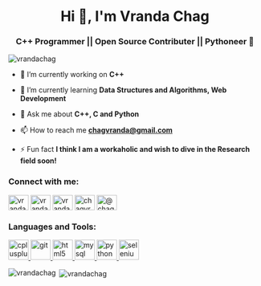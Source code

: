 <h1 align="center">Hi 👋, I'm Vranda Chag</h1>
<h3 align="center">C++ Programmer || Open Source Contributer || Pythoneer 🐍</h3>

<p align="left"> <img src="https://komarev.com/ghpvc/?username=vrandachag&label=Profile%20views&color=0e75b6&style=flat" alt="vrandachag" /> </p>

- 🔭 I’m currently working on **C++**

- 🌱 I’m currently learning **Data Structures and Algorithms, Web Development**

- 💬 Ask me about **C++, C and Python**

- 📫 How to reach me **chagvranda@gmail.com**

- ⚡ Fun fact **I think I am a workaholic and wish to dive in the Research field soon!**

<h3 align="left">Connect with me:</h3>
<p align="left">
<a href="https://twitter.com/vrandachag" target="blank"><img align="center" src="https://cdn.jsdelivr.net/npm/simple-icons@3.0.1/icons/twitter.svg" alt="vrandachag" height="30" width="40" /></a>
<a href="https://linkedin.com/in/vrandachag" target="blank"><img align="center" src="https://cdn.jsdelivr.net/npm/simple-icons@3.0.1/icons/linkedin.svg" alt="vrandachag" height="30" width="40" /></a>
<a href="https://www.codechef.com/users/vranda_chag" target="blank"><img align="center" src="https://cdn.jsdelivr.net/npm/simple-icons@3.1.0/icons/codechef.svg" alt="vranda_chag" height="30" width="40" /></a>
<a href="https://www.hackerrank.com/chagvranda" target="blank"><img align="center" src="https://cdn.jsdelivr.net/npm/simple-icons@3.0.1/icons/hackerrank.svg" alt="chagvranda" height="30" width="40" /></a>
<a href="https://www.hackerearth.com/@chagvranda" target="blank"><img align="center" src="https://cdn.jsdelivr.net/npm/simple-icons@3.0.1/icons/hackerearth.svg" alt="@chagvranda" height="30" width="40" /></a>
</p>

<h3 align="left">Languages and Tools:</h3>
<p align="left"> <a href="https://www.w3schools.com/cpp/" target="_blank"> <img src="https://devicons.github.io/devicon/devicon.git/icons/cplusplus/cplusplus-original.svg" alt="cplusplus" width="40" height="40"/> </a> <a href="https://git-scm.com/" target="_blank"> <img src="https://www.vectorlogo.zone/logos/git-scm/git-scm-icon.svg" alt="git" width="40" height="40"/> </a> <a href="https://www.w3.org/html/" target="_blank"> <img src="https://devicons.github.io/devicon/devicon.git/icons/html5/html5-original-wordmark.svg" alt="html5" width="40" height="40"/> </a> <a href="https://www.mysql.com/" target="_blank"> <img src="https://devicons.github.io/devicon/devicon.git/icons/mysql/mysql-original-wordmark.svg" alt="mysql" width="40" height="40"/> </a> <a href="https://www.python.org" target="_blank"> <img src="https://devicons.github.io/devicon/devicon.git/icons/python/python-original.svg" alt="python" width="40" height="40"/> </a> <a href="https://www.selenium.dev" target="_blank"> <img src="https://raw.githubusercontent.com/detain/svg-logos/780f25886640cef088af994181646db2f6b1a3f8/svg/selenium-logo.svg" alt="selenium" width="40" height="40"/> </a> </p>

<p><img align="left" src="https://github-readme-stats.vercel.app/api/top-langs?username=vrandachag&show_icons=true&locale=en&layout=compact" alt="vrandachag" /></p>

<p>&nbsp;<img align="center" src="https://github-readme-stats.vercel.app/api?username=vrandachag&show_icons=true&locale=en" alt="vrandachag" /></p>
